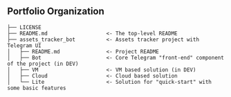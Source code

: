 Portfolio Organization
------------

    ├── LICENSE
    ├── README.md                   <- The top-level README
    ├── assets_tracker_bot          <- Assets tracker project with Telegram UI
    │   ├── README.md               <- Project README
    │   ├── Bot                     <- Core Telegram "front-end" component of the project (in DEV)
    │   ├── VM                      <- VM based solution (in DEV)
    │   ├── Cloud                   <- Cloud based solution
    │   └── Lite                    <- Solution for "quick-start" with some basic features
